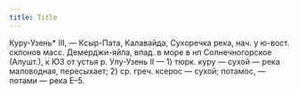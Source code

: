 ```yaml
---
title: Title
---
```


Куру-Узень* III, — Ксыр-Пата, Калавайда, Сухоречка река, нач. у ю-вост. склонов
масс. Демерджи-яйла, впад. в море в нп Солнечногорское (Алушт.), к ЮЗ от устья
р. Улу-Узень II — 1) тюрк. куру — сухой — река маловодная, пересыхает; 2) ср.
греч. ксерос — сухой; потамос, — потами — река Е–5.
